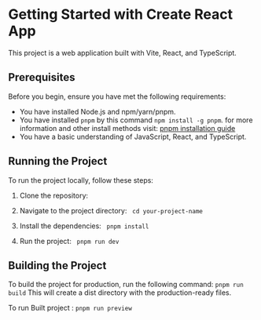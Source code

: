 # Getting Started with Create React App

This project is a web application built with Vite, React, and TypeScript.

## Prerequisites

Before you begin, ensure you have met the following requirements:

- You have installed Node.js and npm/yarn/pnpm.
- You have installed `pnpm` by this command `npm install -g pnpm`.
  for more information and other install methods visit: [pnpm installation guide](https://pnpm.io/installation)
- You have a basic understanding of JavaScript, React, and TypeScript.

## Running the Project

To run the project locally, follow these steps:

1. Clone the repository:

2. Navigate to the project directory:
   ` cd your-project-name`

3. Install the dependencies:
   ` pnpm install`

4. Run the project:
   ` pnpm run dev`

## Building the Project

To build the project for production, run the following command:
`pnpm run build`
This will create a dist directory with the production-ready files.

To run Built project :
`pnpm run preview`
